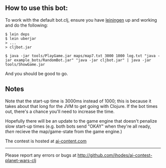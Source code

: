 ## How to use this bot:

To work with the default bot.clj, ensure you have [leiningen](github.com/technomancy/leiningen) up and working and do the following:

    $ lein deps
    $ lein uberjar
    > ... 
    > cljbot.jar 
    
    $ java -jar tools/PlayGame.jar maps/map7.txt 3000 1000 log.txt "java -jar example_bots/RandomBot.jar" "java -jar cljbot.jar" | java -jar tools/ShowGame.jar

And you should be good to go.

## Notes

Note that the start-up time is 3000ms instead of 1000; this is because
it takes about that long for the JVM to get going with Clojure. If the
bot times out, there's a chance you'll need to increase the time. 

Hopefully there will be an update to the game engine that doesn't penalize slow start-up times (e.g. both bots send "OKAY" when they're all ready, *then* recieve the map/game-state from the game engine.)

The contest is hosted at [ai-content.com](http://ai-contest.com)

* * *

Please report any errors or bugs at http://github.com/ihodes/ai-contest-planet-wars-clj
